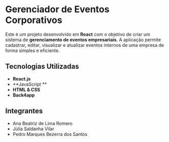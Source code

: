 # Gerenciador de Eventos Corporativos

Este é um projeto desenvolvido em **React** com o objetivo de criar um sistema de **gerenciamento de eventos empresariais**. A aplicação permite cadastrar, editar, visualizar e atualizar eventos internos de uma empresa de forma simples e eficiente.

## Tecnologias Utilizadas

- **React.js** 
- **JavaScript ** 
- **HTML & CSS** 
- **Back4app**

## Integrantes
- Ana Beatriz de Lima Romero
- Júlia Saldanha Vilar
- Pedro Marques Bezerra dos Santos
